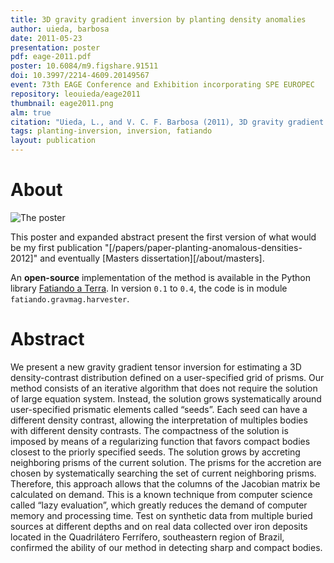 ```yaml
---
title: 3D gravity gradient inversion by planting density anomalies
author: uieda, barbosa
date: 2011-05-23
presentation: poster
pdf: eage-2011.pdf
poster: 10.6084/m9.figshare.91511
doi: 10.3997/2214-4609.20149567
event: 73th EAGE Conference and Exhibition incorporating SPE EUROPEC
repository: leouieda/eage2011
thumbnail: eage2011.png
alm: true
citation: "Uieda, L., and V. C. F. Barbosa (2011), 3D gravity gradient inversion by planting density anomalies, in 73th EAGE Conference & Exhibition incorporating SPE EUROPEC, doi:10.3997/2214-4609.20149567."
tags: planting-inversion, inversion, fatiando
layout: publication
---
```


# About

![The poster](/images/poster-eage2011.png)

This poster and expanded abstract present the first version of what would be my
first publication "[/papers/paper-planting-anomalous-densities-2012]" and
eventually [Masters dissertation][/about/masters].

An **open-source** implementation of the method is available in the Python
library [Fatiando a Terra](http://www.fatiando.org). In version `0.1` to `0.4`,
the code is in module `fatiando.gravmag.harvester`.

# Abstract

We present a new gravity gradient tensor inversion for estimating a 3D
density-contrast distribution defined on a user-specified grid of prisms. Our
method consists of an iterative algorithm that does not require the solution of
large equation system. Instead, the solution grows systematically around
user-specified prismatic elements called “seeds”. Each seed can have a
different density contrast, allowing the interpretation of multiples bodies
with different density contrasts. The compactness of the solution is imposed by
means of a regularizing function that favors compact bodies closest to the
priorly specified seeds. The solution grows by accreting neighboring prisms of
the current solution. The prisms for the accretion are chosen by systematically
searching the set of current neighboring prisms. Therefore, this approach
allows that the columns of the Jacobian matrix be calculated on demand. This is
a known technique from computer science called “lazy evaluation”, which greatly
reduces the demand of computer memory and processing time. Test on synthetic
data from multiple buried sources at different depths and on real data
collected over iron deposits located in the Quadrilátero Ferrífero,
southeastern region of Brazil, confirmed the ability of our method in detecting
sharp and compact bodies.
